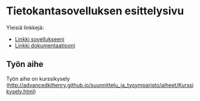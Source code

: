 # Tietokantasovelluksen esittelysivu

Yleisiä linkkejä:

* [Linkki sovellukseeni](http://mkjarvi.users.cs.helsinki.fi/kurssikysely_tsoha)
* [Linkki dokumentaatiooni](https://www.github.com)

## Työn aihe

Työn aihe on kurssikysely (http://advancedkittenry.github.io/suunnittelu_ja_tyoymparisto/aiheet/Kurssikysely.html)

